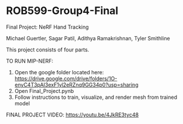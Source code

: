 # ROB599-Group4-Final 
Final Project: NeRF Hand Tracking

Michael Guertler, Sagar Patil, Adithya Ramakrishnan, Tyler Smithline

This project consists of four parts. 

TO RUN MIP-NERF:
1. Open the google folder located here: https://drive.google.com/drive/folders/1O-enyC4T3pAI3exF1yl2eRZnq9GG34p0?usp=sharing
2. Open Final_Project.pynb
3. Follow instructions to train, visualize, and render mesh from trained model

FINAL PROJECT VIDEO: 
https://youtu.be/4JkRE3tyc48

